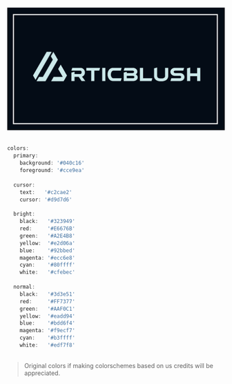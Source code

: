 

![Banner](https://github.com/articblush/.github/blob/main/src/articblushbanner.png)


```js     

colors:
  primary:
    background: '#040c16'
    foreground: '#cce9ea'

  cursor:
    text:   '#c2cae2'
    cursor: '#d9d7d6'

  bright:
    black:   '#323949' 
    red:     '#E6676B' 
    green:   '#A2E4B8' 
    yellow:  '#e2d06a' 
    blue:    '#92bbed' 
    magenta: '#ecc6e8' 
    cyan:    '#80ffff' 
    white:   '#cfebec'

  normal:
    black:   '#3d3e51' 
    red:     '#FF7377' 
    green:   '#AAF0C1' 
    yellow:  '#eadd94'
    blue:    '#bdd6f4' 
    magenta: '#f9ecf7' 
    cyan:    '#b3ffff' 
    white:   '#edf7f8' 



```
> Original colors if making colorschemes based on us credits will be appreciated.
